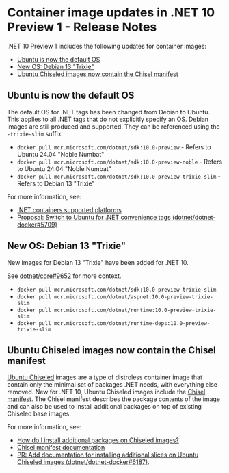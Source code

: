 # Container image updates in .NET 10 Preview 1 - Release Notes

.NET 10 Preview 1 includes the following updates for container images:

- [Ubuntu is now the default OS](#ubuntu-is-now-the-default-os)
- [New OS: Debian 13 "Trixie"](#new-os-debian-13-trixie)
- [Ubuntu Chiseled images now contain the Chisel manifest](#ubuntu-chiseled-images-now-contain-the-chisel-manifest)

## Ubuntu is now the default OS

The default OS for .NET tags has been changed from Debian to Ubuntu.
This applies to all .NET tags that do not explicitly specify an OS.
Debian images are still produced and supported.
They can be referenced using the `-trixie-slim` suffix.

- `docker pull mcr.microsoft.com/dotnet/sdk:10.0-preview` - Refers to Ubuntu 24.04 "Noble Numbat"
- `docker pull mcr.microsoft.com/dotnet/sdk:10.0-preview-noble` - Refers to Ubuntu 24.04 "Noble Numbat"
- `docker pull mcr.microsoft.com/dotnet/sdk:10.0-preview-trixie-slim` - Refers to Debian 13 "Trixie"

For more information, see:
- [.NET containers supported platforms](https://github.com/dotnet/dotnet-docker/blob/main/documentation/supported-platforms.md)
- [Proposal: Switch to Ubuntu for .NET convenience tags (dotnet/dotnet-docker#5709)](https://github.com/dotnet/dotnet-docker/discussions/5709)

## New OS: Debian 13 "Trixie"

New images for Debian 13 "Trixie" have been added for .NET 10.

See [dotnet/core#9652](https://github.com/dotnet/core/issues/9652) for more context.

- `docker pull mcr.microsoft.com/dotnet/sdk:10.0-preview-trixie-slim`
- `docker pull mcr.microsoft.com/dotnet/aspnet:10.0-preview-trixie-slim`
- `docker pull mcr.microsoft.com/dotnet/runtime:10.0-preview-trixie-slim`
- `docker pull mcr.microsoft.com/dotnet/runtime-deps:10.0-preview-trixie-slim`

## Ubuntu Chiseled images now contain the Chisel manifest

[Ubuntu Chiseled](https://github.com/dotnet/dotnet-docker/edit/main/documentation/ubuntu-chiseled.md) images are a type of distroless container image that contain only the minimal set of packages .NET needs, with everything else removed. New for .NET 10, Ubuntu Chiseled images include the [Chisel manifest].
The Chisel manifest describes the package contents of the image and can also be used to install additional packages on top of existing Chiseled base images.

For more information, see:
- [How do I install additional packages on Chiseled images?](https://github.com/dotnet/dotnet-docker/blob/main/documentation/ubuntu-chiseled.md#how-do-i-install-additional-packages-on-chiseled-images)
- [Chisel manifest documentation][Chisel manifest]
- [PR: Add documentation for installing additional slices on Ubuntu Chiseled images (dotnet/dotnet-docker#6187)](https://github.com/dotnet/dotnet-docker/pull/6187).

[Chisel manifest]: https://discourse.ubuntu.com/t/chisel-manifest-is-supported-in-newly-released-v1-0-0/48944